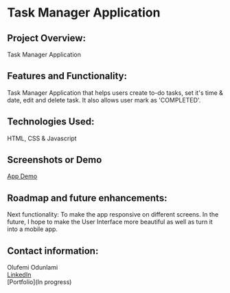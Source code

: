 # Task Manager Application

## Project Overview:
Task Manager Application

## Features and Functionality:
Task Manager Application that helps users create to-do tasks, set it's time & date, edit and delete task. It also allows user mark as 'COMPLETED'.

## Technologies Used:
HTML, CSS & Javascript

## Screenshots or Demo
[App Demo](https://drive.google.com/file/d/1mOS-PD5nQadI9zSr_s7fYElpj-b4KN3G/view?usp=drive_link)

## Roadmap and future enhancements:
Next functionality: To make the app responsive on different screens.
In the future, I hope to make the User Interface more beautiful as well as turn it into a mobile app.

## Contact information:
Olufemi Odunlami <br>
[LinkedIn](https://www.linkedin.com/in/olufemiodunlami) <br>
[Portfolio](In progress)
